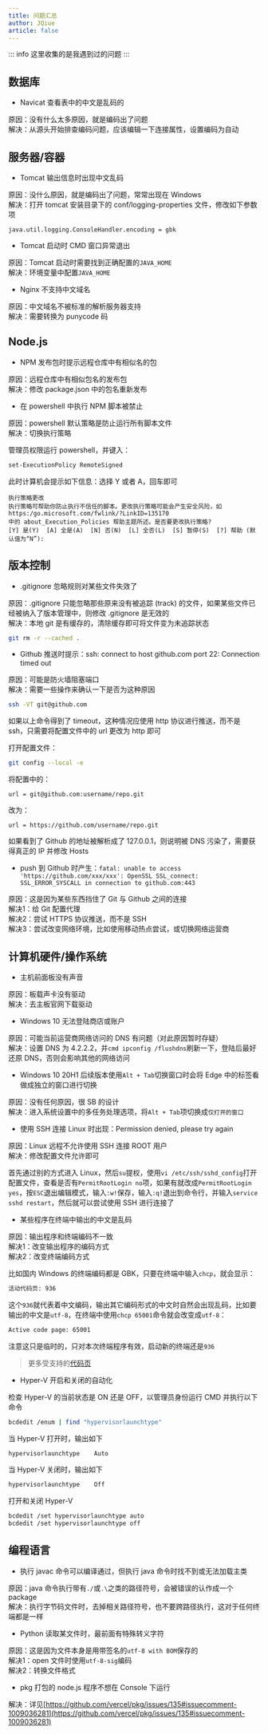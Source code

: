 ```yaml
---
title: 问题汇总
author: JQiue
article: false
---
```


::: info
这里收集的是我遇到过的问题
:::

## 数据库

+ Navicat 查看表中的中文是乱码的

原因：没有什么太多原因，就是编码出了问题  
解决：从源头开始排查编码问题，应该编辑一下连接属性，设置编码为自动

## 服务器/容器

+ Tomcat 输出信息时出现中文乱码

原因：没什么原因，就是编码出了问题，常常出现在 Windows  
解决：打开 tomcat 安装目录下的 conf/logging-properties 文件，修改如下参数项

```
java.util.logging.ConsoleHandler.encoding = gbk
```

+ Tomcat 启动时 CMD 窗口异常退出

原因：Tomcat 启动时需要找到正确配置的`JAVA_HOME`  
解决：环境变量中配置`JAVA_HOME`

+ Nginx 不支持中文域名

原因：中文域名不被标准的解析服务器支持  
解决：需要转换为 punycode 码

## Node.js

+ NPM 发布包时提示远程仓库中有相似名的包

原因：远程仓库中有相似包名的发布包  
解决：修改 package.json 中的包名重新发布

+ 在 powershell 中执行 NPM 脚本被禁止

原因：powershell 默认策略是防止运行所有脚本文件  
解决：切换执行策略

管理员权限运行 powershell，并键入：

```sh
set-ExecutionPolicy RemoteSigned
```

此时计算机会提示如下信息：选择 Y 或者 A，回车即可

```
执行策略更改
执行策略可帮助你防止执行不信任的脚本。更改执行策略可能会产生安全风险，如 https:/go.microsoft.com/fwlink/?LinkID=135170
中的 about_Execution_Policies 帮助主题所述。是否要更改执行策略?
[Y] 是(Y)  [A] 全是(A)  [N] 否(N)  [L] 全否(L)  [S] 暂停(S)  [?] 帮助 (默认值为“N”):
```

## 版本控制

+ .gitignore 忽略规则对某些文件失效了

原因：.gitignore 只能忽略那些原来没有被追踪 (track) 的文件，如果某些文件已经被纳入了版本管理中，则修改 .gitignore 是无效的  
解决：本地 git 是有缓存的，清除缓存即可将文件变为未追踪状态

```sh
git rm -r --cached .
```

+ Github 推送时提示：ssh: connect to host github.com port 22: Connection timed out

原因：可能是防火墙阻塞端口  
解决：需要一些操作来确认一下是否为这种原因

```sh
ssh -VT git@github.com
```

如果以上命令得到了 timeout，这种情况应使用 http 协议进行推送，而不是 ssh，只需要将配置文件中的 url 更改为 http 即可

打开配置文件：

```sh
git config --local -e
```

将配置中的：

```
url = git@github.com:username/repo.git
```

改为：

```
url = https://github.com/username/repo.git
```

如果看到了 Github 的地址被解析成了 127.0.0.1，则说明被 DNS 污染了，需要获得真正的 IP 并修改 Hosts

+ push 到 Github 时产生：`fatal: unable to access 'https://github.com/xxx/xxx': OpenSSL SSL_connect: SSL_ERROR_SYSCALL in connection to github.com:443`

原因：这是因为某些东西挡住了 Git 与 Github 之间的连接  
解决1：给 Git 配置代理  
解决2：尝试 HTTPS 协议推送，而不是 SSH  
解决3：尝试改变网络环境，比如使用移动热点尝试，或切换网络运营商

## 计算机硬件/操作系统

+ 主机前面板没有声音

原因：板载声卡没有驱动  
解决：去主板官网下载驱动

+ Windows 10 无法登陆商店或账户

原因：可能当前运营商网络访问的 DNS 有问题（对此原因暂时存疑）  
解决：设置 DNS 为 4.2.2.2，并`cmd ipconfig /flushdns`刷新一下，登陆后最好还原 DNS，否则会影响其他的网络访问

+ Windows 10 20H1 后续版本使用`Alt + Tab`切换窗口时会将 Edge 中的标签看做成独立的窗口进行切换

原因：没有任何原因，很 SB 的设计  
解决：进入系统设置中的多任务处理选项，将`Alt + Tab`项切换成`仅打开的窗口`

+ 使用 SSH 连接 Linux 时出现：Permission denied, please try again

原因：Linux 远程不允许使用 SSH 连接 ROOT 用户  
解决：修改配置文件允许即可

首先通过别的方式进入 Linux，然后`su`提权，使用`vi /etc/ssh/sshd_config`打开配置文件，查看是否有`PermitRootLogin no`项，如果有就改成`PermitRootLogin yes`，按`ESC`退出编辑模式，输入`:w!`保存，输入`:q!`退出到命令行，并输入`service sshd restart`，然后就可以尝试使用 SSH 进行连接了

+ 某些程序在终端中输出的中文是乱码

原因：输出程序和终端编码不一致  
解决1：改变输出程序的编码方式  
解决2：改变终端编码方式

比如国内 Windows 的终端编码都是 GBK，只要在终端中输入`chcp`，就会显示：

```sh
活动代码页: 936
```

这个`936`就代表着中文编码，输出其它编码形式的中文时自然会出现乱码，比如要输出的中文是`utf-8`，在终端中使用`chcp 65001`命令就会改变成`utf-8`：

```sh
Active code page: 65001
```

注意这只是临时的，只对本次终端程序有效，启动新的终端还是`936`

> 更多受支持的[代码页](https://docs.microsoft.com/zh-cn/windows-server/administration/windows-commands/chcp)

+ Hyper-V 开启和关闭的自动化

检查 Hyper-V 的当前状态是 ON 还是 OFF，以管理员身份运行 CMD 并执行以下命令

```sh
bcdedit /enum | find "hypervisorlaunchtype"
```

当 Hyper-V 打开时，输出如下

```sh
hypervisorlaunchtype    Auto
```

当 Hyper-V 关闭时，输出如下

```sh
hypervisorlaunchtype    Off
```

打开和关闭 Hyper-V

```sh
bcdedit /set hypervisorlaunchtype auto
bcdedit /set hypervisorlaunchtype off
```

## 编程语言

+ 执行 javac 命令可以编译通过，但执行 java 命令时找不到或无法加载主类

原因：java 命令执行带有`./`或`.\`之类的路径符号，会被错误的认作成一个 package  
解决：执行字节码文件时，去掉相关路径符号，也不要跨路径执行，这对于任何终端都是一样

+ Python 读取某文件时，最前面有特殊转义字符

原因：这是因为文件本身是用带签名的`utf-8 with BOM`保存的  
解决1：open 文件时使用`utf-8-sig`编码  
解决2：转换文件格式

+ pkg 打包的 node.js 程序不想在 Console 下运行

解决：详见[https://github.com/vercel/pkg/issues/135#issuecomment-1009036281](https://github.com/vercel/pkg/issues/135#issuecomment-1009036281)
